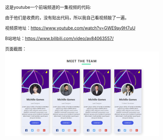 这是youtube一个前端频道的一集视频的代码:

由于他们是收费的，没有贴出代码，所以我自己看视频敲了一遍。

视频原地址：https://www.youtube.com/watch?v=GWE9ay9H7uU

B站地址：https://www.bilibili.com/video/av84063557/

页面截图：
![Image text](https://github.com/zhangliqiang34/CardsSection/blob/master/images/%E9%A2%84%E8%A7%88.png)
